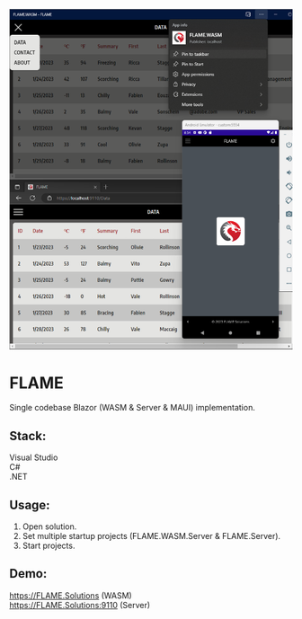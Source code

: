 ![Preview](Preview.png?raw=true "Preview")

# FLAME

Single codebase Blazor (WASM & Server & MAUI) implementation.

## Stack:

Visual Studio\
C#\
.NET

## Usage:

1. Open solution.
2. Set multiple startup projects (FLAME.WASM.Server & FLAME.Server).
3. Start projects.

## Demo:

https://FLAME.Solutions (WASM)\
https://FLAME.Solutions:9110 (Server)

